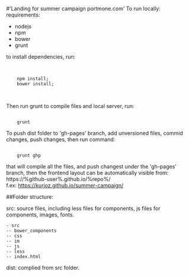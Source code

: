 #'Landing for summer campaign portmone.com'
To run locally:
<br>
requirements:
- nodejs
- npm
- bower
- grunt

to install dependencies, run:
<pre> 
<code>
    npm install;
    bower install;
    
</code>
</pre>

Then run grunt to compile files and local server, run:

<code>
    grunt
</code>

To push dist folder to 'gh-pages' branch, add unversioned files, commid changes, push changes, then run command:

<code>
    grunt ghp
</code>

that will compile all the files, and push changest under the 'gh-pages' branch, then the frontend layout can be automatically visible from:
https://%github-user%.github.io/%repo%/
<br>
f.ex: https://kurjoz.github.io/summer-campaign/

##Folder structure:

src: source files, including less files for components, js files for components, images, fonts.

    - src
    -- bower_components
    -- css
    -- im
    -- js
    -- less
    -- index.html

dist: complied from src folder.

